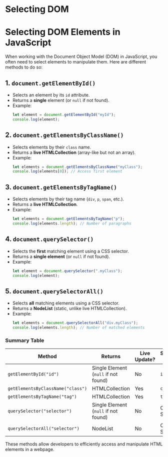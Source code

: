 # Selecting DOM

# Selecting DOM Elements in JavaScript

When working with the Document Object Model (DOM) in JavaScript, you often need to select elements to manipulate them. Here are different methods to do so:

## 1. `document.getElementById()`
- Selects an element by its `id` attribute.
- Returns a **single** element (or `null` if not found).
- Example:
  ```javascript
  let element = document.getElementById("myId");
  console.log(element);
  ```

## 2. `document.getElementsByClassName()`
- Selects elements by their `class` name.
- Returns a **live HTMLCollection** (array-like but not an array).
- Example:
  ```javascript
  let elements = document.getElementsByClassName("myClass");
  console.log(elements[0]); // Access first element
  ```

## 3. `document.getElementsByTagName()`
- Selects elements by their tag name (`div`, `p`, `span`, etc.).
- Returns a **live HTMLCollection**.
- Example:
  ```javascript
  let elements = document.getElementsByTagName("p");
  console.log(elements.length); // Number of paragraphs
  ```

## 4. `document.querySelector()`
- Selects the **first** matching element using a CSS selector.
- Returns a **single element** (or `null` if not found).
- Example:
  ```javascript
  let element = document.querySelector(".myClass");
  console.log(element);
  ```

## 5. `document.querySelectorAll()`
- Selects **all** matching elements using a CSS selector.
- Returns a **NodeList** (static, unlike live HTMLCollection).
- Example:
  ```javascript
  let elements = document.querySelectorAll("div.myClass");
  console.log(elements.length); // Number of matched elements
  ```

### Summary Table
| Method                      | Returns                 | Live Update? | Selector Type  |
|-----------------------------|-------------------------|-------------|---------------|
| `getElementById("id")`       | Single Element (`null` if not found) | No  | `id` |
| `getElementsByClassName("class")` | HTMLCollection         | Yes | `class` |
| `getElementsByTagName("tag")`  | HTMLCollection         | Yes | `tag` |
| `querySelector("selector")`   | Single Element (`null` if not found) | No | CSS Selector |
| `querySelectorAll("selector")` | NodeList               | No | CSS Selector |

These methods allow developers to efficiently access and manipulate HTML elements in a webpage.
